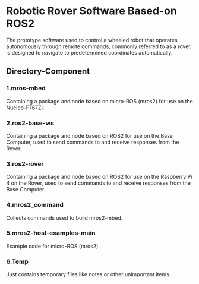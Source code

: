 # Robotic Rover Software Based-on ROS2

The prototype software used to control a wheeled robot that operates autonomously through remote commands, commonly referred to as a rover, is designed to navigate to predetermined coordinates automatically.

## Directory-Component

### 1.mros-mbed
Containing a package and node based on micro-ROS (mros2) for use on the Nucleo-F767ZI.

### 2.ros2-base-ws
Containing a package and node based on ROS2 for use on the Base Computer, used to send commands to and receive responses from the Rover.

### 3.ros2-rover
Containing a package and node based on ROS2 for use on the Raspberry Pi 4 on the Rover, used to send commands to and receive responses from the Base Computer.

### 4.mros2_command
Collects commands used to build mros2-mbed.

### 5.mros2-host-examples-main
Example code for micro-ROS (mros2).

### 6.Temp
Just contains temporary files like notes or other unimportant items.